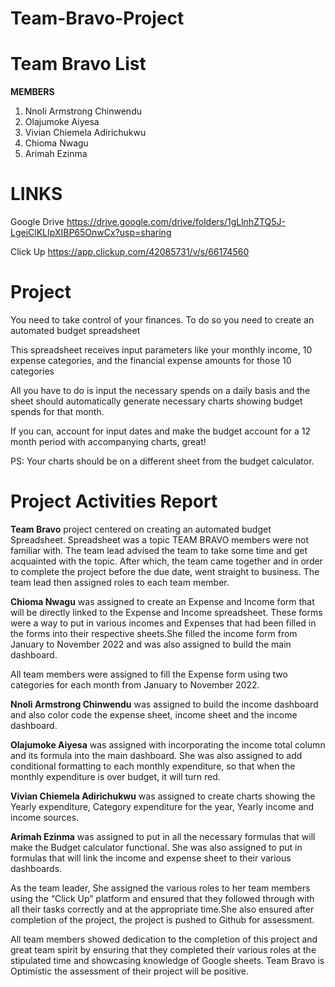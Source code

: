 # Team-Bravo-Project


# Team Bravo List



**MEMBERS**
1. Nnoli Armstrong Chinwendu
2. Olajumoke Aiyesa
3. Vivian Chiemela Adirichukwu
4. Chioma Nwagu
5. Arimah Ezinma


# LINKS


Google Drive
https://drive.google.com/drive/folders/1gLlnhZTQ5J-LgeiClKLIpXIBP65OnwCx?usp=sharing

Click Up
https://app.clickup.com/42085731/v/s/66174560



                                              
# Project
You need to take control of your finances. To do so you need to create an automated budget spreadsheet

This spreadsheet receives input parameters like your monthly income, 10 expense categories, and the financial expense amounts for those 10 categories

All you have to do is input the necessary spends on a daily basis and the sheet should automatically generate necessary charts showing budget spends for that month. 

If you can, account for input dates and make the budget account for a 12 month period with accompanying charts, great!

PS: Your charts should be on a different sheet from the budget calculator.



# Project Activities Report
**Team Bravo** project centered on creating an automated budget Spreadsheet. Spreadsheet was a topic TEAM BRAVO members were not familiar with. The team lead advised the team to take some time and get acquainted with the topic. After which, the team came together and in order to complete the project before the due date, went straight to business. The team lead then assigned roles to each team member.

**Chioma Nwagu** was assigned to create an Expense and Income form that will be directly linked to the Expense and Income spreadsheet. These forms were a way to put in various incomes and Expenses that had been filled in the forms into their respective sheets.She filled the income form from January to November 2022 and was also assigned to build the main dashboard.

All team members were assigned to fill the Expense form using two categories for each month from January to November 2022.

**Nnoli Armstrong Chinwendu** was assigned to  build the income dashboard and also color code the expense sheet, income sheet and the income dashboard.

**Olajumoke Aiyesa** was assigned with incorporating the income total column and its formula into the main dashboard. She was also assigned to add conditional formatting to each monthly expenditure, so that when the monthly expenditure is over budget, it will turn red.

**Vivian Chiemela Adirichukwu** was assigned to create charts showing the Yearly expenditure, Category expenditure for the year, Yearly income and income sources.

**Arimah Ezinma** was assigned to put in all the necessary formulas that will make the Budget calculator functional. She was also assigned to put in formulas that will link the income and expense sheet to their various dashboards.

As the team leader, She assigned the various roles to her team members using the “Click Up” platform and ensured that they followed through with all their tasks correctly and at the appropriate time.She also ensured after completion of the project, the project is pushed to Github for assessment.

All team members showed dedication to the completion of this project and great team spirit  by ensuring that they completed their various roles at the stipulated time and showcasing knowledge of Google sheets. Team Bravo is Optimistic the assessment of their project will be positive. 

